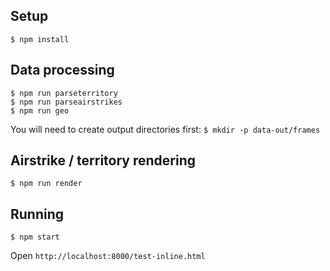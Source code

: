 Setup
-----
`$ npm install`

Data processing
---------------
```
$ npm run parseterritory
$ npm run parseairstrikes
$ npm run geo
```

You will need to create output directories first:
`$ mkdir -p data-out/frames`

Airstrike / territory rendering
--------------------------------
`$ npm run render`

Running
--------
`$ npm start`

Open `http://localhost:8000/test-inline.html`
